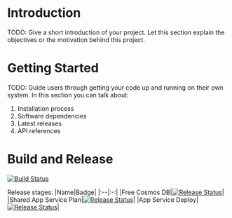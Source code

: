 # Introduction 
TODO: Give a short introduction of your project. Let this section explain the objectives or the motivation behind this project. 

# Getting Started
TODO: Guide users through getting your code up and running on their own system. In this section you can talk about:
1.	Installation process
2.	Software dependencies
3.	Latest releases
4.	API references

# Build and Release
[![Build Status](https://dev.azure.com/tompostler/public/_apis/build/status/number-sequence?branchName=main)](https://dev.azure.com/tompostler/public/_build/latest?definitionId=22&branchName=main)

Release stages:
|Name|Badge|
|:--|:-:|
|Free Cosmos DB|[![Release Status](https://vsrm.dev.azure.com/tompostler/_apis/public/Release/badge/fc95f896-aa69-4dbf-a6b4-fa1cf368a8d6/2/5)](https://dev.azure.com/tompostler/public/_release?definitionId=2&_a=releases&view=mine)|
|Shared App Service Plan|[![Release Status](https://vsrm.dev.azure.com/tompostler/_apis/public/Release/badge/fc95f896-aa69-4dbf-a6b4-fa1cf368a8d6/2/6)](https://dev.azure.com/tompostler/public/_release?definitionId=2&_a=releases&view=mine)|
|App Service Deploy|[![Release Status](https://vsrm.dev.azure.com/tompostler/_apis/public/Release/badge/fc95f896-aa69-4dbf-a6b4-fa1cf368a8d6/2/4)](https://dev.azure.com/tompostler/public/_release?definitionId=2&_a=releases&view=mine)|
